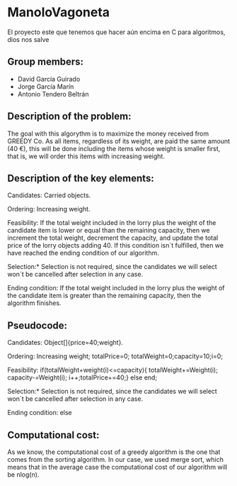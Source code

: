 # ManoloVagoneta
El proyecto este que tenemos que hacer aún encima en C para algoritmos, dios nos salve

## Group members:
- David García Guirado
- Jorge García Marín
- Antonio Tendero Beltrán

## Description of the problem:
The goal with this algorythm is to maximize the money received from GREEDY Co.
As all items, regardless of its weight, are paid the same amount (40 €), this will be done including the items whose weight is smaller first, that is, we will order this items with increasing weight.



## Description of the key elements:

Candidates: Carried objects.

Ordering: Increasing weight. 

Feasibility: If the total weight included in the lorry plus the weight of the candidate item is lower or equal than the remaining capacity, then we increment the total weight, decrement the capacity, and update the total price of the lorry objects adding 40. If this condition isn´t fulfilled, then we have reached the ending condition of our algorithm.

Selection:* Selection is not required, since the candidates we will select won´t be cancelled after selection in any case.

Ending condition: If the total weight included in the lorry plus the weight of the candidate item is greater than the remaining capacity, then the algorithm finishes.

## Pseudocode:

Candidates: Object[]{price=40;weight}.

Ordering: Increasing weight; totalPrice=0; totalWeight=0;capacity=10;i=0;

Feasibility: if(totalWeight+weight(i)<=capacity){
                totalWeight+=Weight(i); 
                capacity-=Weight(i);
                i++;totalPrice+=40;} 
              else end;

Selection:* Selection is not required, since the candidates we will select won´t be cancelled after selection in any case.

Ending condition: else

## Computational cost:
As we know, the computational cost of a greedy algorithm is the one that comes from the sorting algorithm. In our case, we used merge sort, which means that in the average case the computational cost of our algorithm will be nlog(n).

